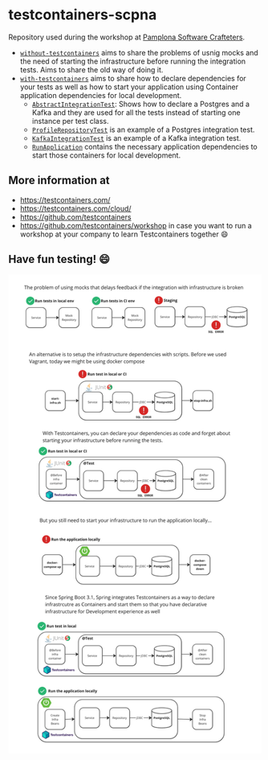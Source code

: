 # testcontainers-scpna

Repository used during the workshop at [Pamplona Software Crafteters](https://pamplonaswcraft.com/).

- [`without-testcontainers`](./without-testcontainers/) aims to share the problems of usnig mocks and the need of starting the infrastructure before running the integration tests. Aims to share the old way of doing it.
- [`with-testcontainers`](./with-testcontainers/) aims to share how to declare dependencies for your tests as well as how to start your application using Container application dependencies for local development.
    - [`AbstractIntegrationTest`](./with-testcontainers/src/test/java/dev/aleixmorgadas/AbstractIntegrationTest.java): Shows how to declare a Postgres and a Kafka and they are used for all the tests instead of starting one instance per test class.
    - [`ProfileRepositoryTest`](./with-testcontainers/src/test/java/dev/aleixmorgadas/ProfileRepositoryTest.java) is an example of a Postgres integration test.
    - [`KafkaIntegrationTest`](./with-testcontainers/src/test/java/dev/aleixmorgadas/KafkaIntegrationTest.java) is an example of a Kafka integration test.
    - [`RunApplication`](./with-testcontainers/src/test/java/dev/aleixmorgadas/RunApplication.java) contains the necessary application dependencies to start those containers for local development.

## More information at

- https://testcontainers.com/
- https://testcontainers.com/cloud/
- https://github.com/testcontainers
- https://github.com/testcontainers/workshop in case you want to run a workshop at your company to learn Testcontainers together :smile: 

## Have fun testing! :smile:

![docs](./docs/SCPNA.jpg)